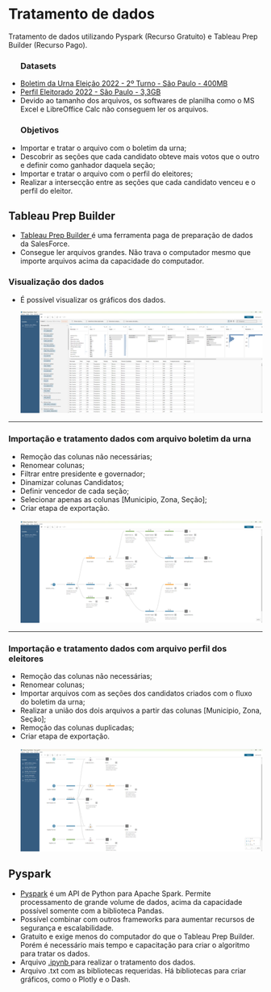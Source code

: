 <h1>Tratamento de dados</h1>

<p>Tratamento de dados utilizando Pyspark (Recurso Gratuito) e Tableau Prep Builder (Recurso Pago).</p>

<ul>
    <h3>Datasets</h3>
    <li>
        <a href="https://cdn.tse.jus.br/estatistica/sead/eleicoes/eleicoes2022/buweb/bweb_2t_SP_311020221535.zip">
            Boletim da Urna Eleição 2022 - 2º Turno - São Paulo - 400MB
        </a>
    </li>
    <li>
        <a href="https://cdn.tse.jus.br/estatistica/sead/odsele/perfil_eleitor_secao/perfil_eleitor_secao_2022_SP.zip">
            Perfil Eleitorado 2022 - São Paulo - 3,3GB
        </a>
    </li>
    <li>
        Devido ao tamanho dos arquivos, os softwares de planilha como o MS Excel e LibreOffice Calc não conseguem ler os arquivos.
    </li>
</ul>

<ul>
    <h3>Objetivos</h3>
    <li>
        Importar e tratar o arquivo com o boletim da urna;
    </li>
    <li>
        Descobrir as seções que cada candidato obteve mais votos que o outro e definir como ganhador daquela seção;
    </li>
    <li>
        Importar e tratar o arquivo com o perfil do eleitores;
    </li>
    <li>
        Realizar a intersecção entre as seções que cada candidato venceu e o perfil do eleitor.
    </li>
</ul>

<h2>Tableau Prep Builder</h2>
<ul>
    <li>
        <a href="https://www.tableau.com/products/prep">
            Tableau Prep Builder
        </a>
        é uma ferramenta paga de preparação de dados da SalesForce.
    </li>
    <li>
        Consegue ler arquivos grandes. Não trava o computador mesmo que importe arquivos acima da capacidade do computador.
    </li>
</ul>

<h3>Visualização dos dados</h3>
<ul>
    <li>
        É possível visualizar os gráficos dos dados.</p>
    </li>
    <img src="images/prep_builder_visualizacao.png" alt="Visualização dos dados com Tableau Prep Builder" width="800">
</ul>

<hr>

<h3>Importação e tratamento dados com arquivo boletim da urna</h3>
<ul>
    <li>
        Remoção das colunas não necessárias;
    </li>
    <li>
        Renomear colunas;
    </li>
    <li>
        Filtrar entre presidente e governador;
    </li>
    <li>
        Dinamizar colunas Candidatos;
    </li>
    <li>
        Definir vencedor de cada seção;
    </li>
    <li>
        Selecionar apenas as colunas [Municipio, Zona, Seção];
    </li>
    <li>
        Criar etapa de exportação.
    </li>
    <br>
    <img src="images/fluxo_boletim.png" width="800" alt="Fluxo Boletim Urna">
</ul>

<hr>

<h3>Importação e tratamento dados com arquivo perfil dos eleitores</h3>
<ul>
    <li>
        Remoção das colunas não necessárias;
    </li>
    <li>
        Renomear colunas;
    </li>
    <li>
        Importar arquivos com as seções dos candidatos criados com o fluxo do boletim da urna;
    </li>
    <li>
        Realizar a união dos dois arquivos a partir das colunas [Municipio, Zona, Seção];
    </li>
    <li>
        Remoção das colunas duplicadas;
    </li>
    <li>
        Criar etapa de exportação.
    </li>
    <br>
    <img src="images/fluxo_perfil.png" width="800" alt="Fluxo Perfil Eleitores">
</ul>

<h2>
    Pyspark
</h2>
<ul>
    <li>
        <a href="https://spark.apache.org/docs/latest/api/python/index.html">Pyspark</a>
        é um API de Python para Apache Spark. Permite processamento de grande volume de dados, acima da capacidade possível somente com a biblioteca Pandas.
    </li>
    <li>
        Possível combinar com outros frameworks para aumentar recursos de segurança e escalabilidade.
    </li>
    <li>
        Gratuito e exige menos do computador do que o Tableau Prep Builder. Porém é necessário mais tempo e capacitação para criar o algoritmo para tratar os dados.
    </li>
    <li>
        Arquivo
        <a href="eleicoes_2022_perfil_eleitor_candidato.ipynb">
            .ipynb
        </a>
        para realizar o tratamento dos dados.
    </li>
    <li>
        Arquivo .txt com as bibliotecas requeridas. Há bibliotecas para criar gráficos, como o Plotly e o Dash.
    </li>
</ul>